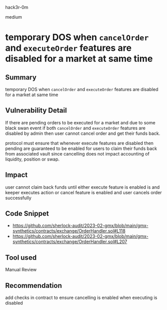 hack3r-0m

medium

# temporary DOS when `cancelOrder` and `executeOrder` features are disabled for a market at same time

## Summary

temporary DOS when `cancelOrder` and `executeOrder` features are disabled for a market at same time

## Vulnerability Detail

If there are pending orders to be executed for a market and due to some black swan event if both `cancelOrder` and `executeOrder` features are disabled by admin then user cannot cancel order and get their funds back.

protocol must ensure that whenever execute features are disabled then pending are guaranteed to be enabled for users to claim their funds back from associated vault  since cancelling does not impact accounting of liquidity, position or swap.

## Impact

user cannot claim back funds until either execute feature is enabled is and keeper executes action or cancel feature is enabled and user cancels order successfully

## Code Snippet

- https://github.com/sherlock-audit/2023-02-gmx/blob/main/gmx-synthetics/contracts/exchange/OrderHandler.sol#L118
- https://github.com/sherlock-audit/2023-02-gmx/blob/main/gmx-synthetics/contracts/exchange/OrderHandler.sol#L207

## Tool used

Manual Review

## Recommendation

add checks in contract to ensure cancelling is enabled when executing is disabled